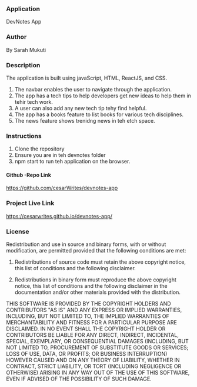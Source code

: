 ### Application
DevNotes App

### Author
By Sarah Mukuti

### Description
The application is built using javaScript, HTML, ReactJS, and CSS. 
1. The navbar enables the user to navigate through the application.
2. The app has a tech tips to help developers get new ideas to help them in tehir tech work.
3. A user can also add any new tech tip tehy find helpful.
4. The app has a books feature to list books for various tech disciplines.
5. The news feature shows trenidng news in teh etch space. 

### Instructions
1. Clone the repository
2. Ensure you are in teh devnotes folder
3. npm start to run teh application on the browser.

#### Github -Repo Link
https://github.com/cesarWrites/devnotes-app

### Project Live Link
https://cesarwrites.github.io/devnotes-app/

### License
Redistribution and use in source and binary forms, with or without
modification, are permitted provided that the following conditions are met:

1. Redistributions of source code must retain the above copyright notice, this
   list of conditions and the following disclaimer.

2. Redistributions in binary form must reproduce the above copyright notice,
   this list of conditions and the following disclaimer in the documentation
   and/or other materials provided with the distribution.

THIS SOFTWARE IS PROVIDED BY THE COPYRIGHT HOLDERS AND CONTRIBUTORS "AS IS"
AND ANY EXPRESS OR IMPLIED WARRANTIES, INCLUDING, BUT NOT LIMITED TO, THE
IMPLIED WARRANTIES OF MERCHANTABILITY AND FITNESS FOR A PARTICULAR PURPOSE ARE
DISCLAIMED. IN NO EVENT SHALL THE COPYRIGHT HOLDER OR CONTRIBUTORS BE LIABLE
FOR ANY DIRECT, INDIRECT, INCIDENTAL, SPECIAL, EXEMPLARY, OR CONSEQUENTIAL
DAMAGES (INCLUDING, BUT NOT LIMITED TO, PROCUREMENT OF SUBSTITUTE GOODS OR
SERVICES; LOSS OF USE, DATA, OR PROFITS; OR BUSINESS INTERRUPTION) HOWEVER
CAUSED AND ON ANY THEORY OF LIABILITY, WHETHER IN CONTRACT, STRICT LIABILITY,
OR TORT (INCLUDING NEGLIGENCE OR OTHERWISE) ARISING IN ANY WAY OUT OF THE USE
OF THIS SOFTWARE, EVEN IF ADVISED OF THE POSSIBILITY OF SUCH DAMAGE.